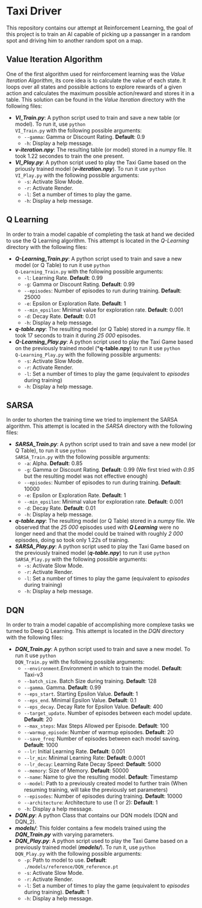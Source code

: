 # Taxi Driver

This repository contains our attempt at Reinforcement Learning, the goal of this project is to train an AI capable of picking up a passanger in a random spot and driving him to another random spot on a map.

## Value Iteration Algorithm
One of the first algorithm used for reinforcement learning was the *Value Iteration Algorithm*, its core idea is to calculate the value of each state. It loops over all states and possible actions to explore rewards of a given action and calculates the maximum possible action/reward and stores it in a table. This solution can be found in the *Value Iteration* directory with the following files:
- ***VI_Train.py***: A python script used to train and save a new table (or model). To run it, use <code>python VI_Train.py</code> with the following possible arguments:
    + <code>--gamma</code>: Gamma or Discount Rating. **Default**: 0.9
    + <code>-h</code>: Display a help message.
- ***v-iteration.npy***: The resulting table (or model) stored in a *numpy* file. It took 1.22 secondes to train the one present.
- ***VI_Play.py***: A python script used to play the Taxi Game based on the priously trained model (***v-iteration.npy***). To run it use <code>python VI_Play.py</code> with the following possible arguments:
    + <code>-s</code>: Activate Slow Mode.
    + <code>-r</code>: Activate Render.
    + <code>-l</code>: Set a number of times to play the game.
    + <code>-h</code>: Display a help message.
## Q Learning
In order to train a model capable of completing the task at hand we decided to use the Q Learning algorithm. This attempt is located in the *Q-Learning* directory with the following files:
- ***Q-Learning_Train.py***: A python script used to train and save a new model (or Q Table) to run it use <code>python Q-Learning_Train.py</code> with the following possible arguments:
    + <code>-l</code>: Learning Rate. **Default**: 0.99
    + <code>-g</code>: Gamma or Discount Rating. **Default**: 0.99
    + <code>--episodes</code>: Number of episodes to run during training. **Default**: 25000
    + <code>-e</code>: Epsilon or Exploration Rate. **Default**: 1
    + <code>--min_epsilon</code>: Minimal value for exploration rate. **Default**: 0.001
    + <code>-d</code>: Decay Rate. **Default**: 0.01
    + <code>-h</code>: Display a help message.
- ***q-table.npy***: The resulting model (or Q Table) stored in a *numpy* file. It took 17 seconds to train it during *25 000* episodes.
- ***Q-Learning_Play.py***: A python script used to play the Taxi Game based on the previously trained model (***q-table.npy**) to run it use <code>python Q-Learning_Play.py</code> with the following possible arguments:
    + <code>-s</code>: Activate Slow Mode.
    + <code>-r</code>: Activate Render.
    + <code>-l</code>: Set a number of times to play the game (equivalent to *episodes* during training)
    + <code>-h</code>: Display a help message.

## SARSA
In order to shorten the training time we tried to implement the SARSA algorithm. This attempt is located in the *SARSA* directory with the following files:
- ***SARSA_Train.py***: A python script used to train and save a new model (or Q Table), to run it use <code>python SARSA_Train.py</code> with the following possible arguments:
    + <code>-a</code>: Alpha. **Default**: 0.85
    + <code>-g</code>: Gamma or Discount Rating. **Default**: 0.99 (We first tried with *0.95* but the resulting model was not effective enough)
    + <code>--episodes</code>: Number of episodes to run during training. **Default**: 10000
    + <code>-e</code>: Epsilon or Exploration Rate. **Default**: 1
    + <code>--min_epsilon</code>: Minimal value for exploration rate. **Default**: 0.001
    + <code>-d</code>: Decay Rate. **Default**: 0.01
    + <code>-h</code>: Display a help message.
- ***q-table.npy***: The resulting model (or Q Table) stored in a *numpy* file. We observed that the *25 000* episodes used with ***Q Learning*** were no longer need and that the model could be trained with roughly *2 000* episodes, doing so took only 1.22s of training.
- ***SARSA_Play.py***: A python script used to play the Taxi Game based on the previously trained model (***q-table.npy***) to run it use <code>python SARSA_Play.py</code> with the following possible arguments:
    + <code>-s</code>: Activate Slow Mode.
    + <code>-r</code>: Activate Render.
    + <code>-l</code>: Set a number of times to play the game (equivalent to *episodes* during training)
    + <code>-h</code>: Display a help message.

## DQN
In order to train a model capable of accomplishing more complexe tasks we turned to Deep Q Learning. This attempt is located in the *DQN* directory with the following files:
- ***DQN_Train.py***: A python script used to train and save a new model. To run it use <code>python DQN_Train.py</code> with the following possible arguments:
    + <code>--environment</code>.Environment in which to train the model. **Default**: Taxi-v3
    + <code>--batch_size</code>. Batch Size during training. **Default**: 128
    + <code>--gamma</code>. Gamma. **Default**: 0.99
    + <code>--eps_start</code>. Starting Epsilon Value. **Default**: 1
    + <code>--eps_end</code>. Minimal Epsilon Value. **Default**: 0.1
    + <code>--eps_decay</code>. Decay Rate for Epsilon Value. **Default**: 400
    + <code>--target_update</code>. Number of episodes between each model update. **Default**: 20
    + <code>--max_steps</code>: Max Steps Allowed per Episode. **Default**: 100
    + <code>--warmup_episode</code>: Number of warmup episodes. **Default**: 20
    + <code>--save_freq</code>: Number of episodes between each model saving. **Default**: 1000
    + <code>--lr</code>: Initial Learning Rate. **Default**: 0.001
    + <code>--lr_min</code>: Minimal Learning Rate: **Default**: 0.0001
    + <code>--lr_decay</code>: Learning Rate Decay Speed: **Default**: 5000
    + <code>--memory</code>: Size of Memory. **Default**: 50000
    + <code>--name</code>: Name to give the resulting model. **Default**: Timestamp
    + <code>--model</code>: Path to a previously created model to further train (When resuming training, will take the previously set parameters)
    + <code>--episodes</code>: Number of episodes during training. **Default**: 10000
    + <code>--architecture</code>: Architecture to use (1 or 2): **Default**: 1
    + <code>-h</code>: Display a help message.
- ***DQN.py***: A python Class that contains our DQN models (DQN and DQN_2).
- ***models/***: This folder contains a few models trained using the ***DQN_Train.py*** with varying parameters.
- ***DQN_Play.py***: A python script used to play the Taxi Game based on a previously trained model (***models/***). To run it, use <code>python DQN_Play.py</code> with the following possible arguments:
    + <code>-p</code>: Path to model to use. **Default**: <code>./models/reference/DQN_reference.pt</code>
    + <code>-s</code>: Activate Slow Mode.
    + <code>-r</code>: Activate Render.
    + <code>-l</code>: Set a number of times to play the game (equivalent to *episodes* during training). **Default**: 1
    + <code>-h</code>: Display a help message.
